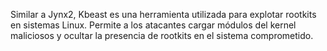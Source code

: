 Similar a Jynx2, Kbeast es una herramienta utilizada para explotar rootkits en sistemas Linux. Permite a los atacantes cargar módulos del kernel maliciosos y ocultar la presencia de rootkits en el sistema comprometido.